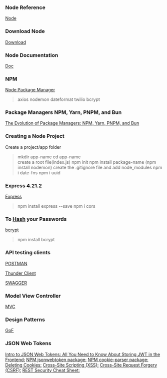 ### Node Reference
[Node](https://www.w3schools.com/nodejs/default.asp)

### Download Node
[Download](https://nodejs.org/en/download)

### Node Documentation
[Doc](https://nodejs.org/docs/latest/api/)

### NPM 
[Node Package Manager](https://www.npmjs.com/)

>axios
>nodemon
>dateformat
>twilio
>bcrypt




### Package Managers NPM, Yarn, PNPM, and Bun
[The Evolution of Package Managers: NPM, Yarn, PNPM, and Bun](https://medium.com/@ankitacode11/the-evolution-of-package-managers-npm-yarn-pnpm-and-bun-cf16906ef37e)


### Creating a Node Project

Create a project/app folder
> mkdir app-name
> cd app-name   
> create a root file(index.js)
> npm init
> npm install package-name (npm install nodemon)
> create the .gitignore file and add node_modules
> npm i date-fns
> npm i uuid

### Express 4.21.2
[Express](https://expressjs.com/)

> npm install express --save
> npm i cors

### To [Hash](https://www.geeksforgeeks.org/what-is-hashing/) your Passwords 
[bcrypt](https://www.npmjs.com/package/bcrypt)
>npm install bcrypt

### API testing clients

[POSTMAN](https://www.postman.com)

[Thunder Client](https://www.thunderclient.com/)

[SWAGGER](https://swagger.io/)


### Model View Controller
[MVC](https://developer.mozilla.org/en-US/docs/Glossary/MVC)

### Design Patterns 
[GoF](https://www.digitalocean.com/community/tutorials/gangs-of-four-gof-design-patterns)


### JSON Web Tokens  
[Intro to JSON Web Tokens: ](https://jwt.io/introduction)
[All You Need to Know About Storing JWT in the Frontend:](https://dev.to/cotter/localstorage-vs-cookies-all-you-need-to-know-about-storing-jwt-tokens-securely-in-the-front-end-15id)
[NPM jsonwebtoken package:](https://www.npmjs.com/package/jsonwebtoken)
[NPM cookie-parser package:](https://www.npmjs.com/package/cookie-parser)
[Deleting Cookies:](https://expressjs.com/en/api.html#res.clearCookie)
[Cross-Site Scripting (XSS):](https://owasp.org/www-community/attacks/xss/)
[Cross-Site Request Forgery (CSRF):](https://owasp.org/www-community/attacks/csrf)
[REST Security Cheat Sheet: ](https://cheatsheetseries.owasp.org/cheatsheets/REST_Security_Cheat_Sheet.html)

